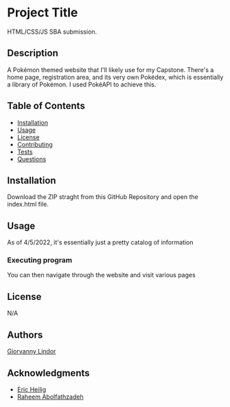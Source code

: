 # Project Title

HTML/CSS/JS SBA submission.

## Description

A Pokémon themed website that I'll likely use for my Capstone. There's a home page, registration area, and its very own Pokédex, which is essentially a library of Pokémon. I used PokéAPI to achieve this.

##  Table of Contents

* [Installation](#Installation)
* [Usage](#Usage)
* [License](#License)
* [Contributing](#Contributing)
* [Tests](#Tests)
* [Questions](#Questions)

## Installation
Download the ZIP straght from this GitHub Repository and open the index.html file. 

## Usage
As of 4/5/2022, it's essentially just a pretty catalog of information

### Executing program
You can then navigate through the website and visit various pages

## License
N/A

## Authors
[Giorvanny Lindor](https://github.com/lindorG)

## Acknowledgments
* [Eric Heilig](https://github.com/EricH-PerScholas/)
* [Raheem Abolfathzadeh](https://github.com/RaheemAbol)